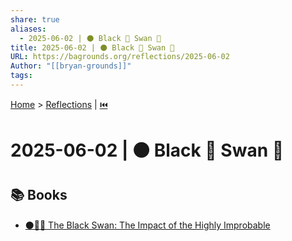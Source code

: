 ```yaml
---
share: true
aliases:
  - 2025-06-02 | ⚫ Black 🦢 Swan 🎲
title: 2025-06-02 | ⚫ Black 🦢 Swan 🎲
URL: https://bagrounds.org/reflections/2025-06-02
Author: "[[bryan-grounds]]"
tags: 
---
```

[Home](../index.md) > [Reflections](./index.md) | [⏮️](./2025-06-01.md)  
# 2025-06-02 | ⚫ Black 🦢 Swan 🎲  
## 📚 Books  
- [⚫🦢🎲 The Black Swan: The Impact of the Highly Improbable](../books/the-black-swan-the-impact-of-the-highly-improbable.md)